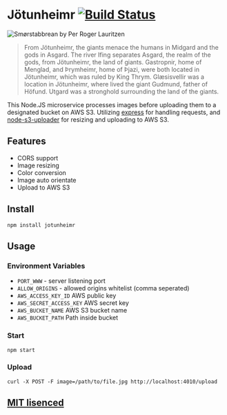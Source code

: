 Jötunheimr [![Build Status](https://drone.io/github.com/Turistforeningen/Jotunheimr/status.png)](https://drone.io/github.com/Turistforeningen/Jotunheimr/latest)
==========

![Smørstabbrean by Per Roger Lauritzen](https://raw.githubusercontent.com/Turistforeningen/Jotunheimr/master/images/jotunheimen.png)

> From Jötunheimr, the giants menace the humans in Midgard and the gods in
> Asgard. The river Ifing separates Asgard, the realm of the gods, from
> Jötunheimr, the land of giants. Gastropnir, home of Menglad, and Þrymheimr,
> home of Þjazi, were both located in Jötunheimr, which was ruled by King Thrym.
> Glæsisvellir was a location in Jötunheimr, where lived the giant Gudmund,
> father of Höfund. Utgard was a stronghold surrounding the land of the
> giants.

This Node.JS microservice processes images before uploading them to a designated
bucket on AWS S3. Utilizing [express](https://github.com/strongloop/express) for
handling requests, and
[node-s3-uploader](https://github.com/Turistforeningen/node-s3-uploader) for
resizing and uploading to AWS S3.

## Features

* CORS support
* Image resizing
* Color conversion
* Image auto orientate
* Upload to AWS S3

## Install

```
npm install jotunheimr
```

## Usage

### Environment Variables

* `PORT_WWW` - server listening port
* `ALLOW_ORIGINS` - allowed origins whitelist (comma seperated)
* `AWS_ACCESS_KEY_ID` AWS public key
* `AWS_SECRET_ACCESS_KEY` AWS secret key
* `AWS_BUCKET_NAME` AWS S3 bucket name
* `AWS_BUCKET_PATH` Path inside bucket

### Start

```
npm start
```

### Upload

```
curl -X POST -F image=/path/to/file.jpg http://localhost:4010/upload
```

## [MIT lisenced](https://github.com/Turistforeningen/Jotunheimr/blob/master/LICENSE)



